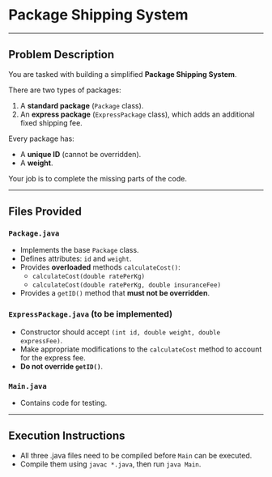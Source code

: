 # Package Shipping System

---

## Problem Description

You are tasked with building a simplified **Package Shipping System**.

There are two types of packages:
1. A **standard package** (`Package` class).
2. An **express package** (`ExpressPackage` class), which adds an additional fixed shipping fee.

Every package has:
- A **unique ID** (cannot be overridden).
- A **weight**.

Your job is to complete the missing parts of the code.

---

## Files Provided

### `Package.java`
- Implements the base `Package` class.
- Defines attributes: `id` and `weight`.
- Provides **overloaded** methods `calculateCost()`:
  - `calculateCost(double ratePerKg)`
  - `calculateCost(double ratePerKg, double insuranceFee)`
- Provides a `getID()` method that **must not be overridden**.

### `ExpressPackage.java` (to be implemented)
- Constructor should accept `(int id, double weight, double expressFee)`.
- Make appropriate modifications to the `calculateCost` method to account for the express fee.
- **Do not override `getID()`**.

### `Main.java`
- Contains code for testing.

---

## Execution Instructions
- All three .java files need to be compiled before `Main` can be executed.
- Compile them using `javac *.java`, then run `java Main`.